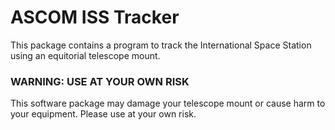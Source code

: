 # ASCOM ISS Tracker

This package contains a program to track the International Space Station using an equitorial telescope mount.

### WARNING: USE AT YOUR OWN RISK

This software package may damage your telescope mount or cause harm to your equipment. Please use at your own risk.
